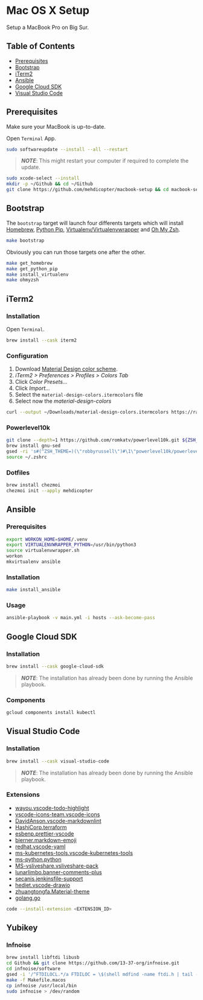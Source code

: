 # Mac OS X Setup

Setup a MacBook Pro on Big Sur.

## Table of Contents

- [Prerequisites](#prerequisites)
- [Bootstrap](#bootstrap)
- [iTerm2](#iterm2)
- [Ansible](#ansible)
- [Google Cloud SDK](#google-cloud-sdk)
- [Visual Studio Code](#visual-studio-code)

## Prerequisites

Make sure your MacBook is up-to-date.

Open `Terminal` App.

```sh
sudo softwareupdate --install --all --restart
```

> **_NOTE_**: This might restart your computer if required to complete the update.

```sh
sudo xcode-select --install
mkdir -p ~/Github && cd ~/Github
git clone https://github.com/mehdicopter/macbook-setup && cd macbook-setup
```

## Bootstrap

The `bootstrap` target will launch four differents targets which will install [Homebrew](<https://brew.sh/>), [Python Pip](<https://pypi.org/project/pip/>), [Virtualenv/Virtualenvwrapper](<https://virtualenvwrapper.readthedocs.io/en/latest/>) and [Oh My Zsh](<https://ohmyz.sh/>).

```sh
make bootstrap
```

Obviously you can run those targets one after the other.

```sh
make get_homebrew
make get_python_pip
make install_virtualenv
make ohmyzsh
```

## iTerm2

### Installation

Open `Terminal`.

```sh
brew install --cask iterm2
```

### Configuration

1. Download [Material Design color scheme](<https://raw.githubusercontent.com/MartinSeeler/iterm2-material-design/master/material-design-colors.itermcolors>).
2. _iTerm2 > Preferences > Profiles > Colors Tab_
3. Click _Color Presets..._
4. Click _Import..._
5. Select the `material-design-colors.itermcolors` file
6. Select now the _material-design-colors_

```sh
curl --output ~/Downloads/material-design-colors.itermcolors https://raw.githubusercontent.com/MartinSeeler/iterm2-material-design/master/material-design-colors.itermcolors
```

### Powerlevel10k

```sh
git clone --depth=1 https://github.com/romkatv/powerlevel10k.git ${ZSH_CUSTOM:-$HOME/.oh-my-zsh/custom}/themes/powerlevel10k
brew install gnu-sed
gsed -ri 's#(^ZSH_THEME=)(\"robbyrussell\")#\1\"powerlevel10k/powerlevel10k\"#g' ~/.zshrc
source ~/.zshrc
```

### Dotfiles

```sh
brew install chezmoi
chezmoi init --apply mehdicopter
```

## Ansible

### Prerequisites

```sh
export WORKON_HOME=$HOME/.venv
export VIRTUALENVWRAPPER_PYTHON=/usr/bin/python3
source virtualenvwrapper.sh
workon
mkvirtualenv ansible
```

### Installation

```sh
make install_ansible
```

### Usage

```sh
ansible-playbook -v main.yml -i hosts --ask-become-pass
```

## Google Cloud SDK

### Installation

```sh
brew install --cask google-cloud-sdk
```

> **_NOTE_**: The installation has already been done by running the Ansible playbook.

### Components

```sh
gcloud components install kubectl
```

## Visual Studio Code

### Installation

```sh
brew install --cask visual-studio-code
```

> **_NOTE_**: The installation has already been done by running the Ansible playbook.

### Extensions

- [wayou.vscode-todo-highlight](<https://marketplace.visualstudio.com/items?itemName=wayou.vscode-todo-highlight>)
- [vscode-icons-team.vscode-icons](<https://marketplace.visualstudio.com/items?itemName=vscode-icons-team.vscode-icons>)
- [DavidAnson.vscode-markdownlint](<https://marketplace.visualstudio.com/items?itemName=DavidAnson.vscode-markdownlint>)
- [HashiCorp.terraform](<https://marketplace.visualstudio.com/items?itemName=HashiCorp.terraform>)
- [esbenp.prettier-vscode](<https://marketplace.visualstudio.com/items?itemName=esbenp.prettier-vscode>)
- [bierner.markdown-emoji](<https://marketplace.visualstudio.com/items?itemName=bierner.markdown-emoji>)
- [redhat.vscode-yaml](<https://marketplace.visualstudio.com/items?itemName=redhat.vscode-yaml>)
- [ms-kubernetes-tools.vscode-kubernetes-tools](<https://marketplace.visualstudio.com/items?itemName=ms-kubernetes-tools.vscode-kubernetes-tools>)
- [ms-python.python](<https://marketplace.visualstudio.com/items?itemName=ms-python.python>)
- [MS-vsliveshare.vsliveshare-pack](<https://marketplace.visualstudio.com/items?itemName=MS-vsliveshare.vsliveshare-pack>)
- [lunarlimbo.banner-comments-plus](<https://marketplace.visualstudio.com/items?itemName=lunarlimbo.banner-comments-plus>)
- [secanis.jenkinsfile-support](<https://marketplace.visualstudio.com/items?itemName=secanis.jenkinsfile-support>)
- [hediet.vscode-drawio](<https://marketplace.visualstudio.com/items?itemName=hediet.vscode-drawio>)
- [zhuangtongfa.Material-theme](<https://marketplace.visualstudio.com/items?itemName=zhuangtongfa.Material-theme>)
- [golang.go](<https://marketplace.visualstudio.com/items?itemName=golang.go>)

```sh
code --install-extension <EXTENSION_ID>
```

## Yubikey

### Infnoise

```sh
brew install libftdi libusb
cd Github && git clone https://github.com/13-37-org/infnoise.git
cd infnoise/software
gsed -i '/^FTDILOCL.*/a FTDILOC = \$(shell mdfind -name ftdi.h | tail -n 1)' Makefile.macos
make -f Makefile.macos
cp infnoise /usr/local/bin
sudo infnoise > /dev/random
```

